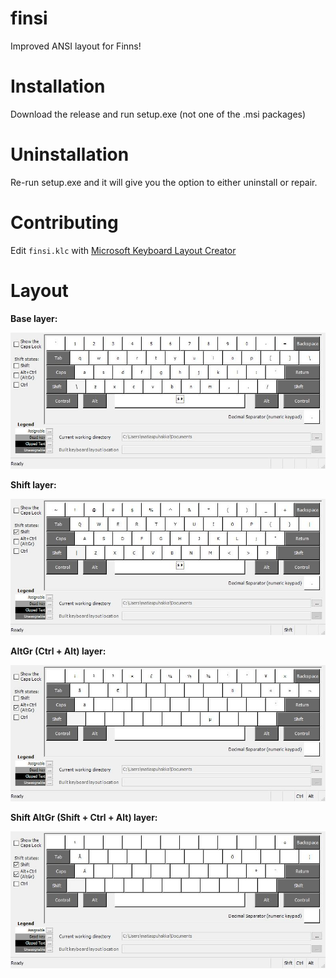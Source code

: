 # finsi

Improved ANSI layout for Finns!

# Installation

Download the release and run setup.exe (not one of the .msi packages)

# Uninstallation

Re-run setup.exe and it will give you the option to either uninstall or repair.

# Contributing

Edit `finsi.klc` with [Microsoft Keyboard Layout Creator](https://msdn.microsoft.com/en-us/globalization/keyboardlayouts.aspx)

# Layout

**Base layer:**

![Base layer](img/finsi.jpg)

**Shift layer:**

![Shift layer](img/finsiShft.jpg)

**AltGr (Ctrl + Alt) layer:**

![AltGr (Ctrl + Alt) layer](img/finsiAltGr.jpg)

**Shift AltGr (Shift + Ctrl + Alt) layer:**

![Shift AltGr (Shift + Ctrl + Alt) layer](img/finsiShftAltGr.jpg)

